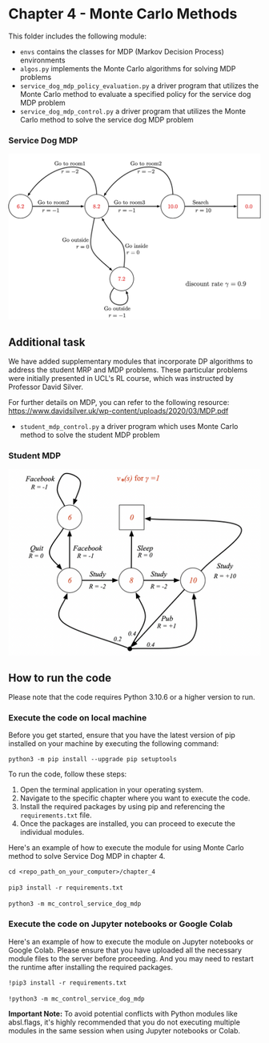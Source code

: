# Chapter 4 - Monte Carlo Methods

This folder includes the following module:
* `envs` contains the classes for MDP (Markov Decision Process) environments
* `algos.py` implements the Monte Carlo algorithms for solving MDP problems
* `service_dog_mdp_policy_evaluation.py` a driver program that utilizes the Monte Carlo method to evaluate a specified policy for the service dog MDP problem
* `service_dog_mdp_control.py` a driver program that utilizes the Monte Carlo method to solve the service dog MDP problem

### Service Dog MDP
<img src="./images/dog_mdp.png" width="600" >


## Additional task
We have added supplementary modules that incorporate DP algorithms to address the student MRP and MDP problems. These particular problems were initially presented in UCL's RL course, which was instructed by Professor David Silver.

For further details on MDP, you can refer to the following resource:
https://www.davidsilver.uk/wp-content/uploads/2020/03/MDP.pdf

* `student_mdp_control.py` a driver program which uses Monte Carlo method to solve the student MDP problem

### Student MDP
<img src="./images/student_mdp.png" width="600" >


## How to run the code
Please note that the code requires Python 3.10.6 or a higher version to run.


### Execute the code on local machine
Before you get started, ensure that you have the latest version of pip installed on your machine by executing the following command:
```
python3 -m pip install --upgrade pip setuptools
```

To run the code, follow these steps:

1. Open the terminal application in your operating system.
2. Navigate to the specific chapter where you want to execute the code.
3. Install the required packages by using pip and referencing the `requirements.txt` file.
4. Once the packages are installed, you can proceed to execute the individual modules.


Here's an example of how to execute the module for using Monte Carlo method to solve Service Dog MDP in chapter 4.
```
cd <repo_path_on_your_computer>/chapter_4

pip3 install -r requirements.txt

python3 -m mc_control_service_dog_mdp
```

### Execute the code on Jupyter notebooks or Google Colab
Here's an example of how to execute the module on Jupyter notebooks or Google Colab. Please ensure that you have uploaded all the necessary module files to the server before proceeding. And you may need to restart the runtime after installing the required packages.
```
!pip3 install -r requirements.txt

!python3 -m mc_control_service_dog_mdp
```

**Important Note:**
To avoid potential conflicts with Python modules like absl.flags, it's highly recommended that you do not executing multiple modules in the same session when using Jupyter notebooks or Colab.